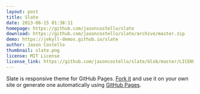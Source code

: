 ```yaml
---
layout: post
title: Slate
date: 2013-06-15 01:38:11
homepage: https://github.com/jasoncostello/slate
download: https://github.com/jasoncostello/slate/archive/master.zip
demo: https://jekyll-demos.github.io/slate
author: Jason Costello
thumbnail: slate.png
license: MIT License
license_link: https://github.com/jasoncostello/slate/blob/master/LICENSE
---
```


Slate is responsive theme for GitHub Pages. [Fork
it](https://github.com/jsncostello/slate/fork) and use it on your own
site or generate one automatically using [GitHub
Pages](http://pages.github.com).
